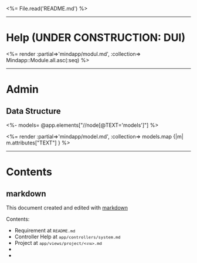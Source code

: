 <style>code { font-size: 0.8em;}</style>

<%= File.read('README.md') %>

***

# Help (UNDER CONSTRUCTION: DUI)

<%= render :partial=>'mindapp/modul.md', :collection=> Mindapp::Module.all.asc(:seq) %>

***

# Admin 

## Data Structure

<%- models= @app.elements["//node[@TEXT='models']"] %>

<%= render :partial=>'mindapp/model.md', :collection=> models.map {|m| m.attributes["TEXT"] } %>

***

# Contents

## markdown

This document created and edited with 
<a href="http://daringfireball.net/projects/markdown/syntax" target="_blank">markdown</a>

Contents:

* Requirement at `README.md`
* Controller Help at  `app/controllers/system.md`
* Project at  `app/views/project/<งาน>.md`
*
*
